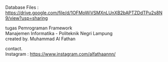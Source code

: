 Database Files : https://drive.google.com/file/d/1OFMoWiVSMXnLUnXB2bAPTZDdTPu2s8N9/view?usp=sharing

tugas Pemrograman Framework <br> Manajemen Informatika - Politeknik Negri Lampung <br>
created by. Muhammad Al Fathan

contact. <br>
Instagram : https://www.instagram.com/alfathaannn/
